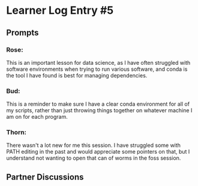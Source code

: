 
# Learner Log Entry #5

## Prompts

### Rose:
This is an important lesson for data science, as I have often struggled with software environments when trying to run various software, and conda is the tool I have found is best for managing dependencies.

### Bud: 
This is a reminder to make sure I have a clear conda environment for all of my scripts, rather than just throwing things together on whatever machine I am on for each program.

### Thorn: 
There wasn't a lot new for me this session. I have struggled some with PATH editing in the past and would appreciate some pointers on that, but I understand not wanting to open that can of worms in the foss session.

## Partner Discussions

